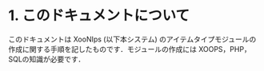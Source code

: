 # 1. このドキュメントについて

このドキュメントは XooNIps \(以下本システム\) のアイテムタイプモジュールの作成に関する手順を記したものです．モジュールの作成には XOOPS，PHP，SQLの知識が必要です．


